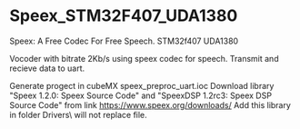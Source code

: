 # Speex_STM32F407_UDA1380
Speex: A Free Codec For Free Speech.
STM32f407 UDA1380

Vocoder with bitrate 2Kb/s using speex codec for speech. Transmit and recieve data to uart.

Generate progect in cubeMX speex_preproc_uart.ioc
Download library "Speex 1.2.0: Speex Source Code" and "SpeexDSP 1.2rc3: Speex DSP Source Code" from link https://www.speex.org/downloads/
Add this library in folder Drivers\ will not replace file.
